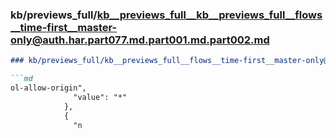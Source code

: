 ### kb/previews_full/kb__previews_full__kb__previews_full__flows__time-first__master-only@auth.har.part077.md.part001.md.part002.md

```md
### kb/previews_full/kb__previews_full__flows__time-first__master-only@auth.har.part077.md.part001.md (part 002)

```md
ol-allow-origin",
              "value": "*"
            },
            {
              "n
```

```

```
